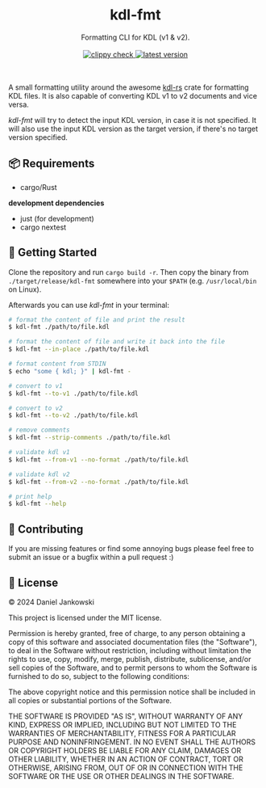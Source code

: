 <h1 align="center">kdl-fmt</h1>

<p align="center">
  Formatting CLI for KDL (v1 & v2).
  <br><br>
  <a href="https://github.com/dj95/kdl-fmt/actions/workflows/lint.yml">
    <img alt="clippy check" src="https://github.com/dj95/kdl-fmt/actions/workflows/lint.yml/badge.svg" />
  </a>
  <a href="https://github.com/dj95/kdl-fmt/releases">
    <img alt="latest version" src="https://img.shields.io/github/v/tag/dj95/kdl-fmt.svg?sort=semver" />
  </a>

  <br><br>
  A small formatting utility around the awesome [kdl-rs](https://github.com/kdl-org/kdl-rs) crate for formatting
  KDL files. It is also capable of converting KDL v1 to v2 documents and vice versa.

  *kdl-fmt* will try to detect the input KDL version, in case it is not specified. It will also use the input
  KDL version as the target version, if there's no target version specified.
</p>

## 📦 Requirements

- cargo/Rust

**development dependencies**
- just (for development)
- cargo nextest

## 🚀 Getting Started

Clone the repository and run `cargo build -r`. Then copy the binary from `./target/release/kdl-fmt` somewhere into your `$PATH` (e.g. `/usr/local/bin` on Linux).

Afterwards you can use *kdl-fmt* in your terminal:

```bash
# format the content of file and print the result
$ kdl-fmt ./path/to/file.kdl

# format the content of file and write it back into the file
$ kdl-fmt --in-place ./path/to/file.kdl

# format content from STDIN
$ echo "some { kdl; }" | kdl-fmt -

# convert to v1
$ kdl-fmt --to-v1 ./path/to/file.kdl

# convert to v2
$ kdl-fmt --to-v2 ./path/to/file.kdl

# remove comments
$ kdl-fmt --strip-comments ./path/to/file.kdl

# validate kdl v1
$ kdl-fmt --from-v1 --no-format ./path/to/file.kdl

# validate kdl v2
$ kdl-fmt --from-v2 --no-format ./path/to/file.kdl

# print help
$ kdl-fmt --help
```

## 🤝 Contributing

If you are missing features or find some annoying bugs please feel free to submit an issue or a bugfix within a pull request :)

## 📝 License

© 2024 Daniel Jankowski

This project is licensed under the MIT license.

Permission is hereby granted, free of charge, to any person obtaining a copy
of this software and associated documentation files (the "Software"), to deal
in the Software without restriction, including without limitation the rights
to use, copy, modify, merge, publish, distribute, sublicense, and/or sell
copies of the Software, and to permit persons to whom the Software is
furnished to do so, subject to the following conditions:

The above copyright notice and this permission notice shall be included in all
copies or substantial portions of the Software.

THE SOFTWARE IS PROVIDED "AS IS", WITHOUT WARRANTY OF ANY KIND, EXPRESS OR
IMPLIED, INCLUDING BUT NOT LIMITED TO THE WARRANTIES OF MERCHANTABILITY,
FITNESS FOR A PARTICULAR PURPOSE AND NONINFRINGEMENT. IN NO EVENT SHALL THE
AUTHORS OR COPYRIGHT HOLDERS BE LIABLE FOR ANY CLAIM, DAMAGES OR OTHER
LIABILITY, WHETHER IN AN ACTION OF CONTRACT, TORT OR OTHERWISE, ARISING FROM,
OUT OF OR IN CONNECTION WITH THE SOFTWARE OR THE USE OR OTHER DEALINGS IN THE
SOFTWARE.
